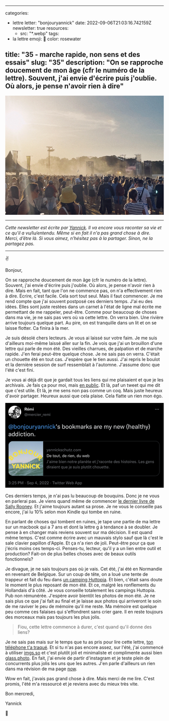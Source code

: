 
---
categories:
- lettre
letter: "bonjouryannick"
date: 2022-09-06T21:03:16.742159Z
newsletter: true
resources:
  - src: "*.webp"
tags:
- la lettre
emoji: 💌
color: rosewater

title: "35 - marche rapide, non sens et des essais"
slug: "35"
description: "On se rapproche doucement de mon âge (cfr le numéro de la lettre). Souvent, j'ai envie d'écrire puis j'oublie. Où alors, je pense n'avoir rien à dire"
---
![Charrue](Charrue.webp)

---
*Cette newsletter est écrite par [Yannick](https://yannickschutz.com). Il va encore vous raconter sa vie et ce qu’il a vu/lu/entendu. Même si en fait il n'a pas grand chose à dire. Merci, d’être là. Si vous aimez, n’hésitez pas à la partager. Sinon, ne la partagez pas.*

---

✌️

Bonjour,

On se rapproche doucement de mon âge (cfr le numéro de la lettre). Souvent, j'ai envie d'écrire puis j'oublie. Où alors, je pense n'avoir rien à dire. Mais en fait, tant que l'on ne commence pas, on n'a effectivement rien à dire. Écrire, c'est facile. Cela sort tout seul. Mais il faut commencer. Je me rend compte que j'ai souvent postposé ces derniers temps. J'ai eu des idées. Elles sont juste restées dans un carnet à l'état de ligne mal écrite me permettant de me rappeler, peut-être. Comme pour beaucoup de choses dans ma vie, je ne sais pas vers où va cette lettre. On verra bien. Une rivière arrive toujours quelque part. Au pire, on est tranquille dans un lit et on se laisse flotter. Ca finira à la mer.

Je suis désolé chers lecteurs. Je vous ai laissé sur votre faim. Je me suis d'ailleurs moi-même laissé aller sur la fin. Je vois que j'ai un brouillon d'une lettre qui parle de mon été. Des vieilles charrues, de palpation et de marche rapide. J'en ferai peut-être quelque chose. Je ne sais pas on verra. C'était un chouette été en tout cas. J'espère que le tien aussi. J'ai repris le boulot et la dernière session de surf ressemblait à l'automne. J'assume donc que l'été c'est fini.

Je vous ai déjà dit que je gardait tous les liens qui me plaisaient et que je les archivais. Je fais ça pour moi, mais [en public](https://yannickschutz.com/bookmarks). Et là, paf un tweet qui me dit que c'est utile. Et là, je me sens non pas comme un coq. Mais juste heureux d'avoir partager. Heureux aussi que cela plaise. Cela flatte un rien mon égo.

 ![un tweet](un_tweet.webp)

Ces derniers temps, je n'ai pas lu beaucoup de bouquins. Donc je ne vous en parlerai pas. Je viens quand même de commencer [le dernier livre de Sally Rooney](https://en.wikipedia.org/wiki/Beautiful_World,_Where_Are_You). Et j'aime toujours autant sa prose. Je ne vous le conseille pas encore, j'ai lu 10% selon mon Kindle qui tombe en ruine.

En parlant de choses qui tombent en ruines, je tape une partie de ma lettre sur un macbook qui a 7 ans et dont la lettre g à tendance à se doubler. Je pense à en changer mais reviens souvent sur ma décision. Il est quand même temps. C'est comme écrire avec un mauvais stylo sauf que là c'est le sale clavier papillon d'Apple. Et ça n'a rien de joli. Peut-être pour ça que j'écris moins ces temps-ci. Penses-tu, lecteur, qu'il y a un lien entre outil et production? Fait-on de plus belles choses avec de beaux outils fonctionnels?

Je divague, je ne sais toujours pas où je vais. Cet été, j'ai été en Normandie en revenant de Belgique. Sur un coup de tête, on a loué une tente de trappeur et fait du feu dans [un camping Huttopia](https://europe.huttopia.com/site/les-falaises-normandie/). Et bien, c'était sans doute le moment le plus reposant de mon été. Et ce, malgré les ronflements du Hollandais d'à côté. Je vous conseille totalement les campings Huttopia. Pub non rémunérée. J'espère avoir bientôt les photos de mon été. Je ne sais plus ce que j'ai fait au final et je laisse aux photos qui arriveront le soin de me raviver le peu de mémoire qu'il me reste. Ma mémoire est quelque peu comme ces falaises qui s'effondrent sans crier gare. Il en reste toujours des morceaux mais pas toujours les plus jolis.

> Fiou, cette lettre commence à durer, c'est quand qu'il donne des liens?

Je ne sais pas mais sur le temps que tu as pris pour lire cette lettre, [ton téléphone t'a traqué](https://www.nytimes.com/interactive/2019/12/19/opinion/location-tracking-cell-phone.html). Et si tu n'as pas encore assez, sur l'été, j'ai commencé à utiliser [imgs.so](https://imgs.so/bonjouryannick) et c'est plutôt joli et minimaliste et complimente aussi bien [glass.photo](https://glass.photo/yannick). En fait, j'ai envie de partir d'instagram et je teste plein de concurrents plus jolis les uns que les autres. J'en parle d'ailleurs un rien dans ma révision de ma page [now](https://yannickschutz.com/now).

Wow en fait, j'avais pas grand chose à dire. Mais merci de me lire. C'est promis, l'été m'a ressourcé et je reviens avec du mieux très vite.

Bon mercredi,

Yannick

💌
